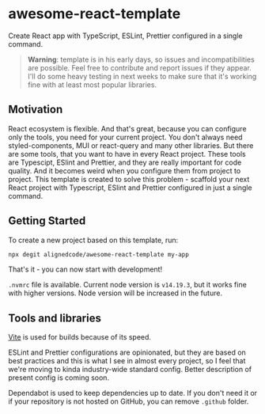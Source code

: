 # awesome-react-template
Create React app with TypeScript, ESLint, Prettier configured in a single command.

> **Warning**: template is in his early days, so issues and incompatibilities
> are possible. Feel free to contribute and report issues if they appear. 
> I'll do some heavy testing in next weeks to make sure that it's working 
> fine with at least most popular libraries.

## Motivation

React ecosystem is flexible. And that's great, because you can configure only the 
tools, you need for your current project. You don't always need styled-components, 
MUI or react-query and many other libraries. But there are some tools, that you want 
to have in every React project. These tools are Typescipt, ESlint and Prettier, and they 
are really important for code quality. And it becomes weird when you configure them from project 
to project. This template is created to solve this problem - scaffold your next React 
project with Typescript, ESlint and Prettier configured in just a single command.

## Getting Started

To create a new project based on this template, run:

```bash
npx degit alignedcode/awesome-react-template my-app
```

That's it - you can now start with development!

`.nvmrc` file is available. Current node version is `v14.19.3`, but it works fine with
higher versions. Node version will be increased in the future.

## Tools and libraries
[Vite](https://vitejs.dev/) is used for builds because of its speed. 

ESLint and Prettier configurations are opinionated, but they are based on best practices and this
is what I see in almost every project, so I feel that we're moving to kinda industry-wide 
standard config. Better description of present config is coming soon.

Dependabot is used to keep dependencies up to date. If you don't need it or if your 
repository is not hosted on GitHub, you can remove `.github` folder.
